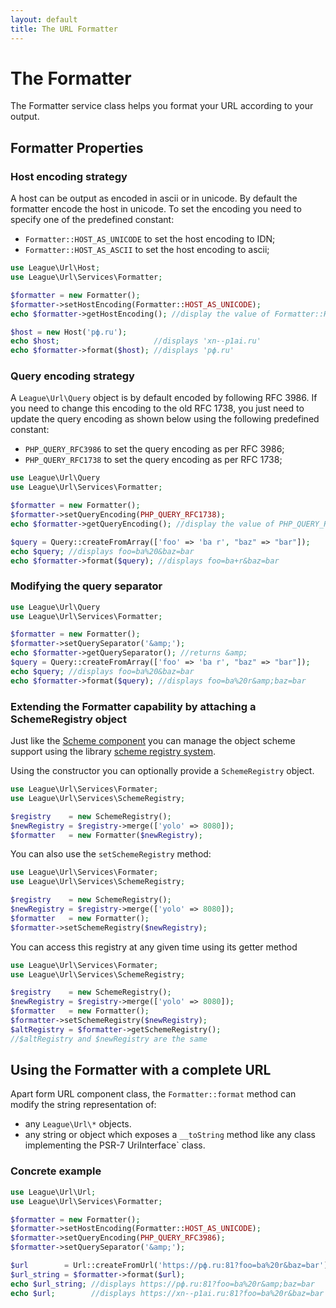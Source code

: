 ```yaml
---
layout: default
title: The URL Formatter
---
```


# The Formatter

The Formatter service class helps you format your URL according to your output.

## Formatter Properties

### Host encoding strategy

A host can be output as encoded in ascii or in unicode. By default the formatter encode the host in unicode. To set the encoding you need to specify one of the predefined constant:

- `Formatter::HOST_AS_UNICODE` to set the host encoding to IDN;
- `Formatter::HOST_AS_ASCII`   to set the host encoding to ascii;

~~~php
use League\Url\Host;
use League\Url\Services\Formatter;

$formatter = new Formatter();
$formatter->setHostEncoding(Formatter::HOST_AS_UNICODE);
echo $formatter->getHostEncoding(); //display the value of Formatter::HOST_AS_ASCII

$host = new Host('рф.ru');
echo $host;                     //displays 'xn--p1ai.ru'
echo $formatter->format($host); //displays 'рф.ru'
~~~

### Query encoding strategy

A `League\Url\Query` object is by default encoded by following RFC 3986. If you need to change this encoding to the old RFC 1738, you just need to update the query encoding as shown below using the following predefined constant:

- `PHP_QUERY_RFC3986` to set the query encoding as per RFC 3986;
- `PHP_QUERY_RFC1738` to set the query encoding as per RFC 1738;

~~~php
use League\Url\Query
use League\Url\Services\Formatter;

$formatter = new Formatter();
$formatter->setQueryEncoding(PHP_QUERY_RFC1738);
echo $formatter->getQueryEncoding(); //display the value of PHP_QUERY_RFC1738;

$query = Query::createFromArray(['foo' => 'ba r', "baz" => "bar"]);
echo $query; //displays foo=ba%20&baz=bar
echo $formatter->format($query); //displays foo=ba+r&baz=bar
~~~

### Modifying the query separator

~~~php
use League\Url\Query
use League\Url\Services\Formatter;

$formatter = new Formatter();
$formatter->setQuerySeparator('&amp;');
echo $formatter->getQuerySeparator(); //returns &amp;
$query = Query::createFromArray(['foo' => 'ba r', "baz" => "bar"]);
echo $query; //displays foo=ba%20&baz=bar
echo $formatter->format($query); //displays foo=ba%20r&amp;baz=bar
~~~

### Extending the Formatter capability by attaching a SchemeRegistry object

Just like the [Scheme component](/4.0/components/scheme/) you can manage the object scheme support using the library [scheme registry system](/4.0/services/scheme-registration/).

Using the constructor you can optionally provide a `SchemeRegistry` object.

~~~php
use League\Url\Services\Formater;
use League\Url\Services\SchemeRegistry;

$registry    = new SchemeRegistry();
$newRegistry = $registry->merge(['yolo' => 8080]);
$formatter   = new Formatter($newRegistry);
~~~

You can also use the `setSchemeRegistry` method:

~~~php
use League\Url\Services\Formater;
use League\Url\Services\SchemeRegistry;

$registry    = new SchemeRegistry();
$newRegistry = $registry->merge(['yolo' => 8080]);
$formatter   = new Formatter();
$formatter->setSchemeRegistry($newRegistry);
~~~

You can access this registry at any given time using its getter method

~~~php
use League\Url\Services\Formater;
use League\Url\Services\SchemeRegistry;

$registry    = new SchemeRegistry();
$newRegistry = $registry->merge(['yolo' => 8080]);
$formatter   = new Formatter();
$formatter->setSchemeRegistry($newRegistry);
$altRegistry = $formatter->getSchemeRegistry();
//$altRegistry and $newRegistry are the same
~~~

## Using the Formatter with a complete URL

Apart form URL component class, the `Formatter::format` method can modify the string representation of:

- any `League\Url\*` objects.
- any string or object which exposes a `__toString` method like any class implementing the PSR-7 UriInterface` class.

### Concrete example

~~~php
use League\Url\Url;
use League\Url\Services\Formatter;

$formatter = new Formatter();
$formatter->setHostEncoding(Formatter::HOST_AS_UNICODE);
$formatter->setQueryEncoding(PHP_QUERY_RFC3986);
$formatter->setQuerySeparator('&amp;');

$url        = Url::createFromUrl('https://рф.ru:81?foo=ba%20r&baz=bar');
$url_string = $formatter->format($url);
echo $url_string; //displays https://рф.ru:81?foo=ba%20r&amp;baz=bar
echo $url;        //displays https://xn--p1ai.ru:81?foo=ba%20r&baz=bar
~~~